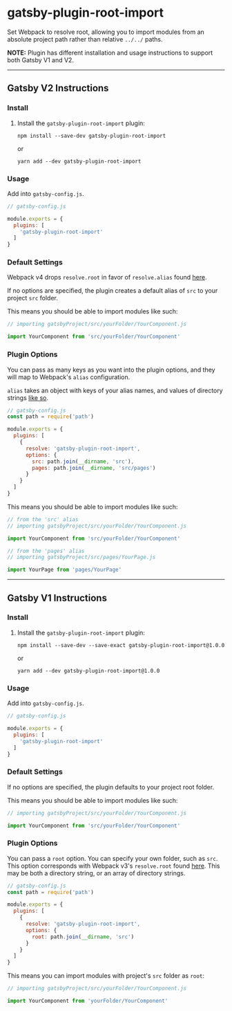 # gatsby-plugin-root-import

Set Webpack to resolve root, allowing you to import modules from an absolute project path rather than relative `../../` paths.

**NOTE:** Plugin has different installation and usage instructions to support both Gatsby V1 and V2.

<hr/>

## Gatsby V2 Instructions
### Install

1. Install the `gatsby-plugin-root-import` plugin:

    `npm install --save-dev gatsby-plugin-root-import`

    or

    `yarn add --dev gatsby-plugin-root-import`

### Usage

Add into `gatsby-config.js`.

```javascript
// gatsby-config.js

module.exports = {
  plugins: [
    'gatsby-plugin-root-import'
  ]
}
```

### Default Settings
Webpack v4 drops `resolve.root` in favor of `resolve.alias` found [here](https://webpack.js.org/configuration/resolve/#resolve-alias).

If no options are specified, the plugin creates a default alias of `src` to your project `src` folder.

This means you should be able to import modules like such:
```javascript
// importing gatsbyProject/src/yourFolder/YourComponent.js

import YourComponent from 'src/yourFolder/YourComponent'
```

### Plugin Options

You can pass as many keys as you want into the plugin options, and they will map to Webpack's `alias` configuration.

`alias` takes an object with keys of your alias names, and values of directory strings [like so](https://webpack.js.org/configuration/resolve/#resolve-alias).

```javascript
// gatsby-config.js
const path = require('path')

module.exports = {
  plugins: [
    {
      resolve: 'gatsby-plugin-root-import',
      options: {
        src: path.join(__dirname, 'src'),
        pages: path.join(__dirname, 'src/pages')
      }
    }
  ]
}
```


This means you should be able to import modules like such:
```javascript
// from the 'src' alias
// importing gatsbyProject/src/yourFolder/YourComponent.js

import YourComponent from 'src/yourFolder/YourComponent'

// from the 'pages' alias
// importing gatsbyProject/src/pages/YourPage.js

import YourPage from 'pages/YourPage'
```

<hr/>

## Gatsby V1 Instructions
### Install

1. Install the `gatsby-plugin-root-import` plugin:

    `npm install --save-dev --save-exact gatsby-plugin-root-import@1.0.0`

    or

    `yarn add --dev gatsby-plugin-root-import@1.0.0`

### Usage

Add into `gatsby-config.js`.

```javascript
// gatsby-config.js

module.exports = {
  plugins: [
    'gatsby-plugin-root-import'
  ]
}
```

### Default Settings

If no options are specified, the plugin defaults to your project root folder.

This means you should be able to import modules like such:
```javascript
// importing gatsbyProject/src/yourFolder/YourComponent.js

import YourComponent from 'src/yourFolder/YourComponent'
```

### Plugin Options

You can pass a `root` option. You can specify your own folder, such as `src`.
This option corresponds with Webpack v3's `resolve.root` found [here](https://github.com/webpack/docs/wiki/configuration#resolveroot).
This may be both a directory string, or an array of directory strings.

```javascript
// gatsby-config.js
const path = require('path')

module.exports = {
  plugins: [
    {
      resolve: 'gatsby-plugin-root-import',
      options: {
        root: path.join(__dirname, 'src')
      }
    }
  ]
}
```

This means you can import modules with project's `src` folder as `root`:
```javascript
// importing gatsbyProject/src/yourFolder/YourComponent.js

import YourComponent from 'yourFolder/YourComponent'
```
